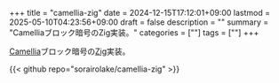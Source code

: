 +++
title = "camellia-zig"
date = 2024-12-15T17:12:01+09:00
lastmod = 2025-05-10T04:23:56+09:00
draft = false
description = ""
summary = "Camelliaブロック暗号のZig実装。"
categories = [""]
tags = [""]
+++

[Camellia](https://info.isl.ntt.co.jp/crypt/camellia/)ブロック暗号の[Zig](https://ziglang.org/)実装。

{{< github repo="sorairolake/camellia-zig" >}}
